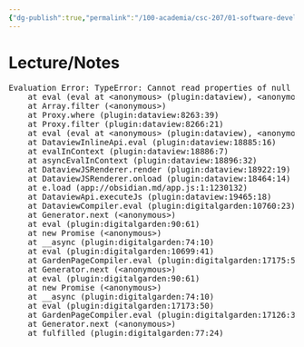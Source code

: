 ```yaml
---
{"dg-publish":true,"permalink":"/100-academia/csc-207/01-software-developer-skills-and-tools/1-software-developer-skills-and-tools/","tags":["#module","#university"],"created":"2024-09-03T16:56:30.000-07:00","updated":"2024-09-29T12:36:24.000-07:00"}
---
```



# Lecture/Notes

<pre class="dataview dataview-error">Evaluation Error: TypeError: Cannot read properties of null (reading 'join')
    at eval (eval at &lt;anonymous&gt; (plugin:dataview), &lt;anonymous&gt;:4:36)
    at Array.filter (&lt;anonymous&gt;)
    at Proxy.where (plugin:dataview:8263:39)
    at Proxy.filter (plugin:dataview:8266:21)
    at eval (eval at &lt;anonymous&gt; (plugin:dataview), &lt;anonymous&gt;:2:6)
    at DataviewInlineApi.eval (plugin:dataview:18885:16)
    at evalInContext (plugin:dataview:18886:7)
    at asyncEvalInContext (plugin:dataview:18896:32)
    at DataviewJSRenderer.render (plugin:dataview:18922:19)
    at DataviewJSRenderer.onload (plugin:dataview:18464:14)
    at e.load (app://obsidian.md/app.js:1:1230132)
    at DataviewApi.executeJs (plugin:dataview:19465:18)
    at DataviewCompiler.eval (plugin:digitalgarden:10760:23)
    at Generator.next (&lt;anonymous&gt;)
    at eval (plugin:digitalgarden:90:61)
    at new Promise (&lt;anonymous&gt;)
    at __async (plugin:digitalgarden:74:10)
    at eval (plugin:digitalgarden:10699:41)
    at GardenPageCompiler.eval (plugin:digitalgarden:17175:50)
    at Generator.next (&lt;anonymous&gt;)
    at eval (plugin:digitalgarden:90:61)
    at new Promise (&lt;anonymous&gt;)
    at __async (plugin:digitalgarden:74:10)
    at eval (plugin:digitalgarden:17173:50)
    at GardenPageCompiler.eval (plugin:digitalgarden:17126:36)
    at Generator.next (&lt;anonymous&gt;)
    at fulfilled (plugin:digitalgarden:77:24)</pre>

